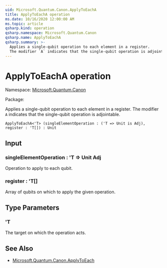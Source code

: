 ```yaml
---
uid: Microsoft.Quantum.Canon.ApplyToEachA
title: ApplyToEachA operation
ms.date: 10/16/2020 12:00:00 AM
ms.topic: article
qsharp.kind: operation
qsharp.namespace: Microsoft.Quantum.Canon
qsharp.name: ApplyToEachA
qsharp.summary: >-
  Applies a single-qubit operation to each element in a register.
  The modifier `A` indicates that the single-qubit operation is adjointable.
---
```


# ApplyToEachA operation

Namespace: [Microsoft.Quantum.Canon](xref:Microsoft.Quantum.Canon)

Package: [](https://nuget.org/packages/)


Applies a single-qubit operation to each element in a register.The modifier `A` indicates that the single-qubit operation is adjointable.

```Q#
ApplyToEachA<'T> (singleElementOperation : ('T => Unit is Adj), register : 'T[]) : Unit
```


## Input

### singleElementOperation : 'T => Unit Adj

Operation to apply to each qubit.


### register : 'T[]

Array of qubits on which to apply the given operation.



## Type Parameters

### 'T

The target on which the operation acts.



## See Also

- [Microsoft.Quantum.Canon.ApplyToEach](xref:Microsoft.Quantum.Canon.ApplyToEach)